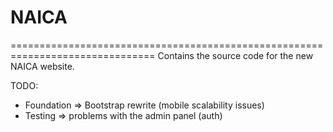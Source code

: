 # NAICA
===============================================================================
Contains the source code for the new NAICA website. 



TODO: 
* Foundation => Bootstrap rewrite (mobile scalability issues)
* Testing => problems with the admin panel (auth)
